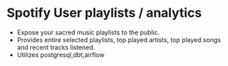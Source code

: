 # Spotify User playlists / analytics

- Expose your sacred music playlists to the public.
- Provides entire selected playlists, top played artists, top played songs and recent tracks listened.
- Utilizes postgresql,dbt,airflow

